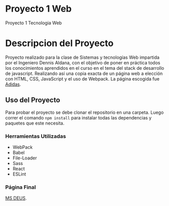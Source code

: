 # Proyecto 1 Web
Proyecto 1 Tecnologia Web

# Descripcion del Proyecto
Proyecto realizado para la clase de Sistemas y tecnologías Web impartida por el Ingeniero Dennis Aldana, con el
objetivo de poner en práctica todos los conocimientos aprendidos en el curso en el tema del stack de desarrollo de javascript. 
Realizando así una copia exacta de un página web a elección con HTML, CSS, JavaScript y el uso de Webpack. La página 
escogida fue [Adidas](https://www.adidas.com/us).

## Uso del Proyecto
Para probar el proyecto se debe clonar el repositorio en una carpeta. Luego correr el comando `npm install` para instalar todas las dependencias y paquetes que este necesita.
### Herramientas Utilizadas
- WebPack
- Babel
- File-Loader
- Sass
- React
- ESLint
### Página Final
[MS DEUS](https://www.adidas.com/us).

